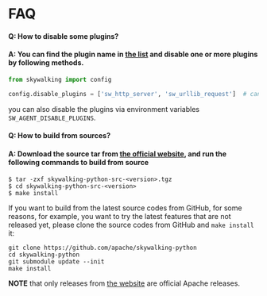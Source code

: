 # FAQ

#### Q: How to disable some plugins?

#### A: You can find the plugin name in [the list](../../../README.md#supported-libraries) and disable one or more plugins by following methods.

```python
from skywalking import config

config.disable_plugins = ['sw_http_server', 'sw_urllib_request']  # can be also CSV format, i.e. 'sw_http_server,sw_urllib_request'
```

you can also disable the plugins via environment variables `SW_AGENT_DISABLE_PLUGINS`.

#### Q: How to build from sources?

#### A: Download the source tar from [the official website](http://skywalking.apache.org/downloads/), and run the following commands to build from source

```shell
$ tar -zxf skywalking-python-src-<version>.tgz
$ cd skywalking-python-src-<version>
$ make install
```

If you want to build from the latest source codes from GitHub, for some reasons, for example, you want to try the latest features that are not released yet, please clone the source codes from GitHub and `make install` it:

```shell
git clone https://github.com/apache/skywalking-python
cd skywalking-python
git submodule update --init
make install
``` 

**NOTE** that only releases from [the website](http://skywalking.apache.org/downloads/) are official Apache releases. 
